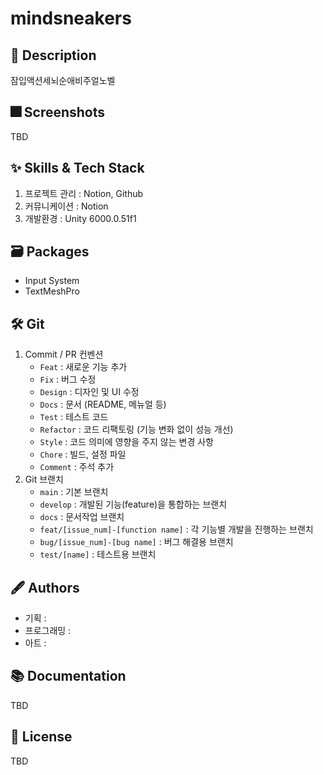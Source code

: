 # mindsneakers

## :pushpin: Description

잠입액션세뇌순애비주얼노벨

## :fireworks: Screenshots
TBD
## :sparkles: Skills & Tech Stack

1. 프로젝트 관리 : Notion, Github
2. 커뮤니케이션 : Notion
3. 개발환경 : Unity 6000.0.51f1

## :card_file_box: Packages

- Input System
- TextMeshPro

## :hammer_and_wrench: Git

1. Commit / PR 컨벤션
    - `Feat` : 새로운 기능 추가
    - `Fix` : 버그 수정
    - `Design` : 디자인 및 UI 수정
    - `Docs` : 문서 (README, 메뉴얼 등)
    - `Test` : 테스트 코드
    - `Refactor` : 코드 리팩토링 (기능 변화 없이 성능 개선)
    - `Style` : 코드 의미에 영향을 주지 않는 변경 사항
    - `Chore` : 빌드, 설정 파일
    - `Comment` : 주석 추가
2. Git 브랜치
    - `main` : 기본 브랜치
    - `develop` : 개발된 기능(feature)을 통합하는 브랜치
    - `docs` : 문서작업 브랜치
    - `feat/[issue_num]-[function name]` : 각 기능별 개발을 진행하는 브랜치
    - `bug/[issue_num]-[bug name]` : 버그 해결용 브랜치
    - `test/[name]` : 테스트용 브랜치


## :fountain_pen: Authors

- 기획 : 
- 프로그래밍 : 
- 아트 : 


## :books: Documentation
TBD

## :lock_with_ink_pen: License
TBD

